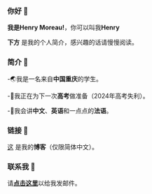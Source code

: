 ### 你好 👋

**我是Henry Moreau!**，你可以叫我**Henry**

**下方** 是我的个人简介，感兴趣的话请慢慢阅读。

### 简介 📂

  -🌏我是一名来自**中国重庆**的学生。
  
  -📝我正在为下一次**高考**做准备（2024年高考失利）。
  
  -🌈我会讲**中文**、**英语**和一点点的**法语**。

### 链接 🔗

[这](https://blog.henrywhu.cn) 是我的**博客**（仅限简体中文）。

### 联系我 🎯

请[**点击这里**](mailto:me@henrywhu.cn)以给我发邮件。
